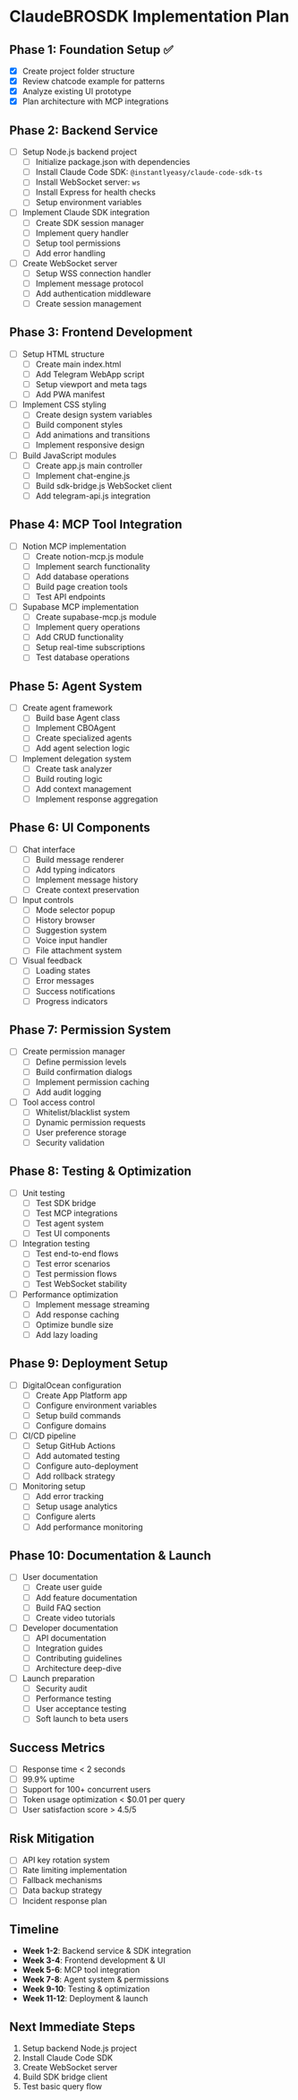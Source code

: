 # ClaudeBROSDK Implementation Plan

## Phase 1: Foundation Setup ✅
- [x] Create project folder structure
- [x] Review chatcode example for patterns
- [x] Analyze existing UI prototype
- [x] Plan architecture with MCP integrations

## Phase 2: Backend Service
- [ ] Setup Node.js backend project
  - [ ] Initialize package.json with dependencies
  - [ ] Install Claude Code SDK: `@instantlyeasy/claude-code-sdk-ts`
  - [ ] Install WebSocket server: `ws`
  - [ ] Install Express for health checks
  - [ ] Setup environment variables

- [ ] Implement Claude SDK integration
  - [ ] Create SDK session manager
  - [ ] Implement query handler
  - [ ] Setup tool permissions
  - [ ] Add error handling

- [ ] Create WebSocket server
  - [ ] Setup WSS connection handler
  - [ ] Implement message protocol
  - [ ] Add authentication middleware
  - [ ] Create session management

## Phase 3: Frontend Development
- [ ] Setup HTML structure
  - [ ] Create main index.html
  - [ ] Add Telegram WebApp script
  - [ ] Setup viewport and meta tags
  - [ ] Add PWA manifest

- [ ] Implement CSS styling
  - [ ] Create design system variables
  - [ ] Build component styles
  - [ ] Add animations and transitions
  - [ ] Implement responsive design

- [ ] Build JavaScript modules
  - [ ] Create app.js main controller
  - [ ] Implement chat-engine.js
  - [ ] Build sdk-bridge.js WebSocket client
  - [ ] Add telegram-api.js integration

## Phase 4: MCP Tool Integration
- [ ] Notion MCP implementation
  - [ ] Create notion-mcp.js module
  - [ ] Implement search functionality
  - [ ] Add database operations
  - [ ] Build page creation tools
  - [ ] Test API endpoints

- [ ] Supabase MCP implementation
  - [ ] Create supabase-mcp.js module
  - [ ] Implement query operations
  - [ ] Add CRUD functionality
  - [ ] Setup real-time subscriptions
  - [ ] Test database operations

## Phase 5: Agent System
- [ ] Create agent framework
  - [ ] Build base Agent class
  - [ ] Implement CBOAgent
  - [ ] Create specialized agents
  - [ ] Add agent selection logic

- [ ] Implement delegation system
  - [ ] Create task analyzer
  - [ ] Build routing logic
  - [ ] Add context management
  - [ ] Implement response aggregation

## Phase 6: UI Components
- [ ] Chat interface
  - [ ] Build message renderer
  - [ ] Add typing indicators
  - [ ] Implement message history
  - [ ] Create context preservation

- [ ] Input controls
  - [ ] Mode selector popup
  - [ ] History browser
  - [ ] Suggestion system
  - [ ] Voice input handler
  - [ ] File attachment system

- [ ] Visual feedback
  - [ ] Loading states
  - [ ] Error messages
  - [ ] Success notifications
  - [ ] Progress indicators

## Phase 7: Permission System
- [ ] Create permission manager
  - [ ] Define permission levels
  - [ ] Build confirmation dialogs
  - [ ] Implement permission caching
  - [ ] Add audit logging

- [ ] Tool access control
  - [ ] Whitelist/blacklist system
  - [ ] Dynamic permission requests
  - [ ] User preference storage
  - [ ] Security validation

## Phase 8: Testing & Optimization
- [ ] Unit testing
  - [ ] Test SDK bridge
  - [ ] Test MCP integrations
  - [ ] Test agent system
  - [ ] Test UI components

- [ ] Integration testing
  - [ ] Test end-to-end flows
  - [ ] Test error scenarios
  - [ ] Test permission flows
  - [ ] Test WebSocket stability

- [ ] Performance optimization
  - [ ] Implement message streaming
  - [ ] Add response caching
  - [ ] Optimize bundle size
  - [ ] Add lazy loading

## Phase 9: Deployment Setup
- [ ] DigitalOcean configuration
  - [ ] Create App Platform app
  - [ ] Configure environment variables
  - [ ] Setup build commands
  - [ ] Configure domains

- [ ] CI/CD pipeline
  - [ ] Setup GitHub Actions
  - [ ] Add automated testing
  - [ ] Configure auto-deployment
  - [ ] Add rollback strategy

- [ ] Monitoring setup
  - [ ] Add error tracking
  - [ ] Setup usage analytics
  - [ ] Configure alerts
  - [ ] Add performance monitoring

## Phase 10: Documentation & Launch
- [ ] User documentation
  - [ ] Create user guide
  - [ ] Add feature documentation
  - [ ] Build FAQ section
  - [ ] Create video tutorials

- [ ] Developer documentation
  - [ ] API documentation
  - [ ] Integration guides
  - [ ] Contributing guidelines
  - [ ] Architecture deep-dive

- [ ] Launch preparation
  - [ ] Security audit
  - [ ] Performance testing
  - [ ] User acceptance testing
  - [ ] Soft launch to beta users

## Success Metrics
- [ ] Response time < 2 seconds
- [ ] 99.9% uptime
- [ ] Support for 100+ concurrent users
- [ ] Token usage optimization < $0.01 per query
- [ ] User satisfaction score > 4.5/5

## Risk Mitigation
- [ ] API key rotation system
- [ ] Rate limiting implementation
- [ ] Fallback mechanisms
- [ ] Data backup strategy
- [ ] Incident response plan

## Timeline
- **Week 1-2**: Backend service & SDK integration
- **Week 3-4**: Frontend development & UI
- **Week 5-6**: MCP tool integration
- **Week 7-8**: Agent system & permissions
- **Week 9-10**: Testing & optimization
- **Week 11-12**: Deployment & launch

## Next Immediate Steps
1. Setup backend Node.js project
2. Install Claude Code SDK
3. Create WebSocket server
4. Build SDK bridge client
5. Test basic query flow